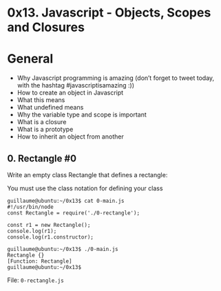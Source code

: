 # 0x13. Javascript - Objects, Scopes and Closures

# General
* Why Javascript programming is amazing (don’t forget to tweet today, with the hashtag #javascriptisamazing :))
* How to create an object in Javascript
* What this means
* What undefined means
* Why the variable type and scope is important
* What is a closure
* What is a prototype
* How to inherit an object from another

## 0. Rectangle #0
Write an empty class Rectangle that defines a rectangle:

You must use the class notation for defining your class

    guillaume@ubuntu:~/0x13$ cat 0-main.js
    #!/usr/bin/node
    const Rectangle = require('./0-rectangle');

    const r1 = new Rectangle();
    console.log(r1);
    console.log(r1.constructor);

    guillaume@ubuntu:~/0x13$ ./0-main.js
    Rectangle {}
    [Function: Rectangle]
    guillaume@ubuntu:~/0x13$

File: `0-rectangle.js`